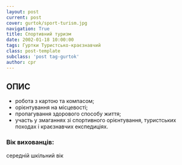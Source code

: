 ```yaml
---
layout: post
current: post
cover: gurtok/sport-turism.jpg
navigation: True
title: Спортивний туризм
date: 2002-01-18 10:00:00
tags: Гуртки Туристсько-краєзнавчий
class: post-template
subclass: 'post tag-gurtok'
author: cpr
---
```


## ОПИС

 * робота з картою та компасом;
 * орієнтування на місцевості;
 * пропагування здорового способу життя;
 * участь у змаганнях зі спортивного орієнтування, туристських походах і краєзнавчих експедиціях.

### Вік вихованців:

середній шкільний вік

